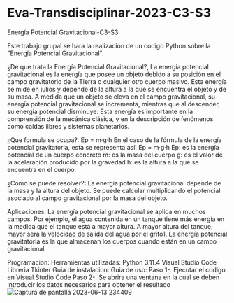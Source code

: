 # Eva-Transdisciplinar-2023-C3-S3

Energía Potencial Gravitacional-C3-S3

Este trabajo grupal se hara la realización de un codigo Python sobre la "Energía Potencial Gravitacional".

¿De que trata la Energía Potencial Gravitacional?, La energía potencial gravitacional es la energía que posee un objeto debido a su posición en el campo gravitatorio de la Tierra o cualquier otro cuerpo masivo. Esta energía se mide en julios y depende de la altura a la que se encuentra el objeto y de su masa. A medida que un objeto se eleva en el campo gravitacional, su energía potencial gravitacional se incrementa, mientras que al descender, su energía potencial disminuye. Esta energía es importante en la comprensión de la mecánica clásica, y en la descripción de fenómenos como caídas libres y sistemas planetarios.

¿Que formula se ocupa?: Ep = m·g·h
En el caso de la fórmula de la energía potencial gravitatoria, esta se representa así: Ep = m·g·h Ep: es la energía potencial de un cuerpo concreto m: es la masa del cuerpo g: es el valor de la aceleración producido por la gravedad h: es la altura a la que se encuentra en el cuerpo.

¿Como se puede resolver?: La energía potencial gravitacional depende de la masa y la altura del objeto. Se puede calcular multiplicando el potencial asociado al campo gravitacional por la masa del objeto.

Aplicaciones: La energía potencial gravitacional se aplica en muchos campos. Por ejemplo, el agua contenida en un tanque tiene más energía en la medida que el tanque está a mayor altura. A mayor altura del tanque, mayor será la velocidad de salida del agua por el grifo1. La energía potencial gravitatoria es la que almacenan los cuerpos cuando están en un campo gravitacional.

Programacion:
Herramientas utilizadas: Python 3.11.4
                         Visual Studio Code
                         Libreria Tkinter
Guia de instalacion:
Guia de uso: Paso 1-. Ejecutar el codigo en Visual Studio Code
             Paso 2-. Se abrira una ventana en la cual se deben introducir los datos necesarios para obtener el resultado
             ![Captura de pantalla 2023-06-13 234409](https://github.com/Bastian03Riveros/Eva-Transdisciplinar-2023-C3-S3/assets/135167583/3cf79dad-f667-418b-ba90-53be502323b1)

           




                         
                       
